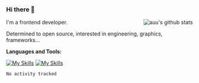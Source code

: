 <!--
**zhaohuanyuu/zhaohuanyuu** is a ✨ _special_ ✨ repository because its `README.md` (this file) appears on your GitHub profile.
-->

### Hi there 👋

<img align="right" src="https://github-readme-stats.vercel.app/api?username=zhaohuanyuu" alt="auu's github stats" />

I'm a frontend developer.

Determined to open source, interested in engineering, graphics, frameworks...

**Languages and Tools:**

[![My Skills](https://skillicons.dev/icons?i=js,ts,nodejs,react,vue)](https://skillicons.dev)
[![My Skills](https://skillicons.dev/icons?i=gatsby,materialui,graphql,nestjs,flutter)](https://skillicons.dev)

<!--START_SECTION:waka-->

```text
No activity tracked
```

<!--END_SECTION:waka-->
